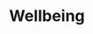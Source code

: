 ---
layout: content
data: wellbeing
title: Wellbeing
isHome: true
link: https://figure.nz/search/?query=pacific%20people%20lifestyle&ref=pfnz
---